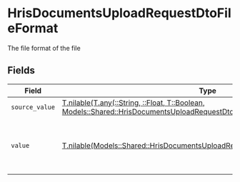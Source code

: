 # HrisDocumentsUploadRequestDtoFileFormat

The file format of the file


## Fields

| Field                                                                                                                                                                                                | Type                                                                                                                                                                                                 | Required                                                                                                                                                                                             | Description                                                                                                                                                                                          | Example                                                                                                                                                                                              |
| ---------------------------------------------------------------------------------------------------------------------------------------------------------------------------------------------------- | ---------------------------------------------------------------------------------------------------------------------------------------------------------------------------------------------------- | ---------------------------------------------------------------------------------------------------------------------------------------------------------------------------------------------------- | ---------------------------------------------------------------------------------------------------------------------------------------------------------------------------------------------------- | ---------------------------------------------------------------------------------------------------------------------------------------------------------------------------------------------------- |
| `source_value`                                                                                                                                                                                       | [T.nilable(T.any(::String, ::Float, T::Boolean, Models::Shared::HrisDocumentsUploadRequestDtoSchemas4, T::Array[::Object]))](../../models/shared/hrisdocumentsuploadrequestdtoschemassourcevalue.md) | :heavy_minus_sign:                                                                                                                                                                                   | N/A                                                                                                                                                                                                  | abc                                                                                                                                                                                                  |
| `value`                                                                                                                                                                                              | [T.nilable(Models::Shared::HrisDocumentsUploadRequestDtoSchemasFileFormatValue)](../../models/shared/hrisdocumentsuploadrequestdtoschemasfileformatvalue.md)                                         | :heavy_minus_sign:                                                                                                                                                                                   | The file format of the file, expressed as a file extension                                                                                                                                           | pdf                                                                                                                                                                                                  |